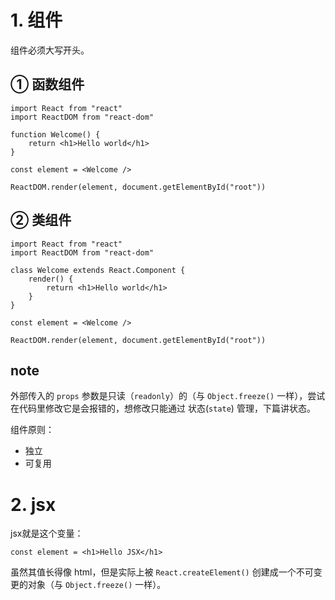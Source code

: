 # 1. 组件

组件必须大写开头。

## ① 函数组件

``` JSX
import React from "react"
import ReactDOM from "react-dom"

function Welcome() {
    return <h1>Hello world</h1>
}

const element = <Welcome />
      
ReactDOM.render(element, document.getElementById("root"))
```

## ② 类组件

``` JSX
import React from "react"
import ReactDOM from "react-dom"

class Welcome extends React.Component {
    render() {
        return <h1>Hello world</h1>
    }
}

const element = <Welcome />
      
ReactDOM.render(element, document.getElementById("root"))
```

## note

外部传入的 `props` 参数是只读（`readonly`）的（与 `Object.freeze()` 一样），尝试在代码里修改它是会报错的，想修改只能通过 状态(`state`) 管理，下篇讲状态。

组件原则：

- 独立
- 可复用

# 2. jsx

jsx就是这个变量：

``` JSX
const element = <h1>Hello JSX</h1>
```

虽然其值长得像 html，但是实际上被 `React.createElement()`  创建成一个不可变更的对象（与 `Object.freeze()` 一样）。

